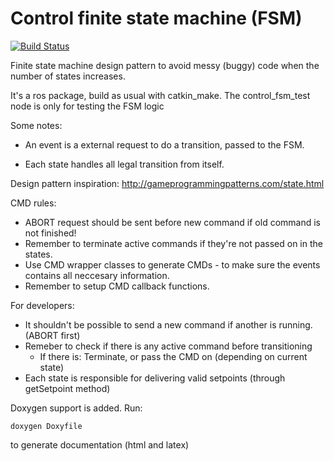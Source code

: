 # Control finite state machine (FSM)

[![Build Status](http://build.ascendntnu.no/buildStatus/icon?job=control_fsm)](http://build.ascendntnu.no/job/control_fsm/)

Finite state machine design pattern to avoid messy (buggy) code when the number of states increases. 

It's a ros package, build as usual with catkin_make.
The control_fsm_test node is only for testing the FSM logic

Some notes:

- An event is a external request to do a transition, passed to the FSM.

- Each state handles all legal transition from itself. 

Design pattern inspiration:
http://gameprogrammingpatterns.com/state.html

CMD rules:
- ABORT request should be sent before new command if old command is not finished!
- Remember to terminate active commands if they're not passed on in the states.
- Use CMD wrapper classes to generate CMDs - to make sure the events contains all neccesary information.
- Remember to setup CMD callback functions. 

For developers:
- It shouldn't be possible to send a new command if another is running. (ABORT first)
- Remeber to check if there is any active command before transitioning
	- If there is: Terminate, or pass the CMD on (depending on current state)
- Each state is responsible for delivering valid setpoints (through getSetpoint method)

Doxygen support is added.
Run:
```
doxygen Doxyfile
```
to generate documentation (html and latex)



